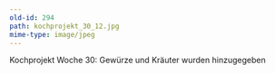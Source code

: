 ```yaml
---
old-id: 294
path: kochprojekt_30_12.jpg
mime-type: image/jpeg
---
```

Kochprojekt Woche 30:
Gewürze und Kräuter wurden hinzugegeben
